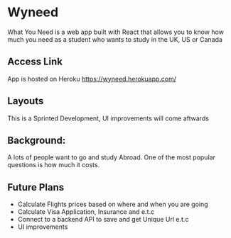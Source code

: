 # Wyneed
What You Need is a web app built with React that allows you to know how much you need as a student who wants to study in the UK, US or Canada

## Access Link
App is hosted on Heroku
https://wyneed.herokuapp.com/

## Layouts
This is a Sprinted Development, UI improvements will come aftwards

## Background:
A lots of people want to go and study Abroad. One of the most popular questions is how much it costs.

## Future Plans
- Calculate Flights prices based on where and when you are going
- Calculate Visa Application, Insurance and e.t.c
- Connect to a backend API to save and get Unique Url e.t.c
- UI improvements
